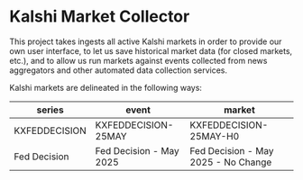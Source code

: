 # Kalshi Market Collector

This project takes ingests all active Kalshi markets in order to provide our own user interface, to 
let us save historical market data (for closed markets, etc.), and to allow us run markets against 
events collected from news aggregators and other automated data collection services. 

Kalshi markets are delineated in the following ways:

| series        |  event                  |  market |
|---------------|-------------------------|----------------------|
| KXFEDDECISION |  KXFEDDECISION-25MAY    |  KXFEDDECISION-25MAY-H0 |
| Fed Decision  | Fed Decision - May 2025 |  Fed Decision - May 2025 - No Change |